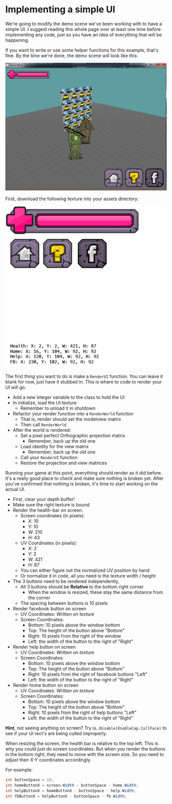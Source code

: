 # Implementing a simple UI

We're going to modify the demo scene we've been working with to have a simple UI. I suggest reading this whole page over at least one time before implementing any code, just so you have an idea of everything that will be happening. 

If you want to write or use some helper functions for this example, that's fine. By the time we're done, the demo scene will look like this:

![Mock](ui_mock.png)

First, download the following texture into your assets directory:

![UI](ui_atlas.png)

The first thing you want to do is make a ```RenderUI``` function. You can leave it blank for now, just have it stubbed in. This is where to code to render your UI will go.

* Add a new integer variable to the class to hold the UI
* In initialize, load the UI texture
  * Remember to unload it in shutdown
* Refactor your render function into a ```RenderWorld``` function
  * That is, render should set the modelview matrix
  * Then call ```RenderWorld```
* After the world is rendered:
  * Set a pixel perfect Orthographic projection matrix
    * Remember, back up the old one
  * Load identity for the view matrix
    * Remember, back up the old one
  * Call your ```RenderUI``` function
  * Restore the projection and view matrices

Running your game at this point, everything should render as it did before. It's a really good place to check and make sure nothing is broken yet. After you've confirmed that nothing is broken, it's time to start working on the actual UI.

* First, clear your depth buffer!
* Make sure the right texture is bound
* Render the health-bar on screen.
  * Screen coordinates (in pixels):
    * X: 10
    * Y: 10
    * W: 210
    * H: 43
  * UV Coordinates (in pixels):
    * X: 2
    * Y: 2
    * W: 421
    * H: 87
  * You can either figure out the normalized UV position by hand
  * Or normalize it in code, all you need is the texture width / height
* The 3 buttons need to be rendered independently,
  * All 3 buttons should be **Relative** to the bottom right corner
    * When the window is resized, these stay the same distance from the corner 
  * The spacing between buttons is 10 pixels
* Render facebook button on screen
  * UV Coordinates: _Written on texture_
  * Screen Coordinates:
    * Bottom: 10 pixels above the window bottom 
    * Top: The height of the button above "Bottom"
    * Right: 10 pixels from the right of the window
    * Left: the width of the button to the right of "Right"
* Render help button on screen
  * UV Coordinates: _Written on texture_
  * Screen Coordinates:
    * Bottom: 10 pixels above the window bottom 
    * Top: The height of the button above "Bottom"
    * Right: 10 pixels from the right of facebook buttons "Left"
    * Left: the width of the button to the right of "Right"
* Render home button on screen
  * UV Coordinates: _Written on texture_
  * Screen Coordinates:
    * Bottom: 10 pixels above the window bottom 
    * Top: The height of the button above "Bottom"
    * Right: 10 pixels from the right of help buttons "Left"
    * Left: the width of the button to the right of "Right"

**Hint**, not seeing anything on screen? Try ```GL.Disable(EnableCap.CullFace)``` to see if your UI rect's are being culled improperly.

When resizing the screen, the health bar is relative to the top left. This is why you could just do screen coordinates. But when you render the buttons in the bottom right, they need to move with the screen size. So you need to adjust their X-Y coordinates accordingly.

For example:

```cs
int buttonSpace = 10;
int homeButtonX = screen.Width - buttonSpace - home.Width;
int helpButtonX = homeButtonX - buttonSpace - help.Width;
int fbButtonX = helpButtonX - buttonSpace - fb.Width;
```